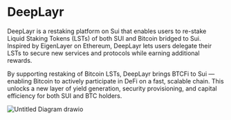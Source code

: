 # DeepLayr

DeepLayr is a restaking platform on Sui that enables users to re-stake Liquid Staking Tokens (LSTs) of both SUI and Bitcoin bridged to Sui. Inspired by EigenLayer on Ethereum, DeepLayr lets users delegate their LSTs to secure new services and protocols while earning additional rewards.

By supporting restaking of Bitcoin LSTs, DeepLayr brings BTCFi to Sui — enabling Bitcoin to actively participate in DeFi on a fast, scalable chain. This unlocks a new layer of yield generation, security provisioning, and capital efficiency for both SUI and BTC holders.

![Untitled Diagram drawio](https://github.com/user-attachments/assets/93ad38bd-4e6d-4680-93d7-dfa5f2fcc0d5)
